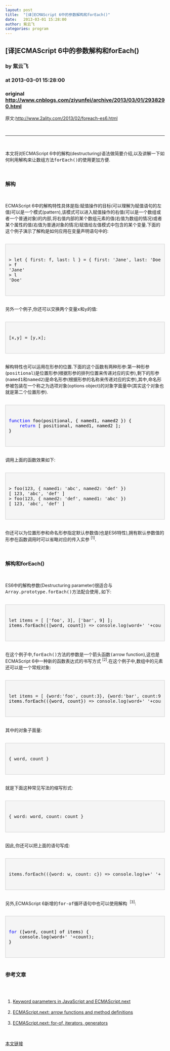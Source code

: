 ```yaml
---
layout: post
title:  "[译]ECMAScript 6中的参数解构和forEach()"
date:   2013-03-01 15:28:00
author: 紫云飞
categories: program
---
```


## [译]ECMAScript 6中的参数解构和forEach()
### by 紫云飞
### at 2013-03-01 15:28:00
### original <http://www.cnblogs.com/ziyunfei/archive/2013/03/01/2938290.html>

<p>原文:<a href="http://www.2ality.com/2013/02/foreach-es6.html">http://www.2ality.com/2013/02/foreach-es6.html</a></p><br><hr><br><p>本文将对ECMAScript 6中的解构(destructuring)语法做简要介绍,以及讲解一下如何利用解构来让数组方法<tt>forEach()的使用更加方便</tt>.</p><br><h3>解构</h3><br><p>ECMAScript 6中的解构特性具体是指:赋值操作的目标(可以理解为赋值语句的左值)可以是一个模式(pattern),该模式可以进入赋值操作的右值(可以是一个数组或者一个普通对象)的内部,将右值内部的某个数组元素的值(右值为数组的情况)或者某个属性的值(右值为普通对象的情况)赋值给左值模式中包含的某个变量.下面的这个例子演示了解构是如何应用在变量声明语句中的:</p><br><div style="background-color:#f5f5f5;border:1px solid #cccccc;padding:10px"><br><pre>&gt; let { first: f, last: l } = { first: &#39;Jane&#39;, last: &#39;Doe&#39;<span style="color:#000000"> };<br></span>&gt;<span style="color:#000000"> f<br></span>'Jane'<br>&gt;<span style="color:#000000"> l<br></span>'Doe'</pre><br></div><br><p>另外一个例子,你还可以交换两个变量<tt>x和</tt><tt>y的值</tt>:</p><br><div style="background-color:#f5f5f5;border:1px solid #cccccc;padding:10px"><br><pre>[x,y] = [y,x];</pre><br></div><br><p>解构特性也可以运用在形参的位置.下面的这个函数有两种形参:第一种形参(<tt>positional</tt>)是位置形参(根据形参的排列位置来传递对应的实参),剩下的形参(<tt>named1</tt>和<tt>named2</tt>)是命名形参(根据形参的名称来传递对应的实参),其中,命名形参被包装在一个称之为选项对象(options object)的对象字面量中(其实这个对象也就是第二个位置形参).</p><br><div style="background-color:#f5f5f5;border:1px solid #cccccc;padding:10px"><br><pre><span style="color:#0000ff">function</span><span style="color:#000000"> foo(positional, { named1, named2 }) {<br>    </span><span style="color:#0000ff">return</span><span style="color:#000000"> [ positional, named1, named2 ];<br>} </span></pre><br></div><br><p>调用上面的函数效果如下:</p><br><div style="background-color:#f5f5f5;border:1px solid #cccccc;padding:10px"><br><pre>&gt; foo(123, { named1: &#39;abc&#39;, named2: &#39;def&#39;<span style="color:#000000"> })<br>[ </span>123, 'abc', 'def'<span style="color:#000000"> ]<br></span>&gt; foo(123, { named2: &#39;def&#39;, named1: &#39;abc&#39;<span style="color:#000000"> })<br>[ </span>123, 'abc', 'def' ]</pre><br></div><br><p>你还可以为位置形参和命名形参指定默认参数值(也是ES6特性),拥有默认参数值的形参在函数调用时可以省略对应的传入实参 <sup><span>[1]</span></sup>.</p><br><h3>解构和forEach()</h3><br><p>ES6中的解构参数(Destructuring parameter)很适合与<tt>Array.prototype.forEach()方法配合使用,</tt>如下:</p><br><div style="background-color:#f5f5f5;border:1px solid #cccccc;padding:10px"><br><pre>let items = [ ['foo', 3], ['bar', 9<span style="color:#000000">] ];<br>items.forEach(([word, count]) </span>=&gt; console.log(word+&#39; &#39;+count));</pre><br></div><br><p>在这个例子中,<tt>forEach()方法的参数是一个箭头函数(</tt>arrow function),这也是ECMAScript 6中一种新的函数表达式的书写方式 <sup><span>[2]</span></sup>.在这个例子中,数组中的元素还可以是一个常规对象:</p><br><div style="background-color:#f5f5f5;border:1px solid #cccccc;padding:10px"><br><pre>let items = [ {word:'foo', count:3}, {word:'bar', count:9<span style="color:#000000">} ];<br>items.forEach(({word, count}) </span>=&gt; console.log(word+&#39; &#39;+count)); </pre><br></div><br><p>其中的对象子面量:</p><br><div style="background-color:#f5f5f5;border:1px solid #cccccc;padding:10px"><br><pre>{ word, count }</pre><br></div><br><p>就是下面这种常见写法的缩写形式:</p><br><div style="background-color:#f5f5f5;border:1px solid #cccccc;padding:10px"><br><pre>{ word: word, count: count }</pre><br></div><br><p>因此,你还可以把上面的语句写成:</p><br><div style="background-color:#f5f5f5;border:1px solid #cccccc;padding:10px"><br><pre>items.forEach(({word: w, count: c}) =&gt; console.log(w+&#39; &#39;+c));</pre><br></div><br><p>另外,ECMAScript 6新增的<tt>for-of循环语句中也可以使用解构 </tt><sup><span>[3]</span></sup>:</p><br><div style="background-color:#f5f5f5;border:1px solid #cccccc;padding:10px"><br><pre><span style="color:#0000ff">for</span><span style="color:#000000"> ([word, count] of items) {<br>    console.log(word</span>+' '+<span style="color:#000000">count);<br>}</span></pre><br></div><br><h3>参考文章</h3><br><ol><br><li><a href="http://www.2ality.com/2011/11/keyword-parameters.html">Keyword parameters in JavaScript and ECMAScript.next</a></li><br><li><a href="http://www.2ality.com/2012/04/arrow-functions.html">ECMAScript.next: arrow functions and method definitions</a></li><br><li><a href="http://www.2ality.com/2012/06/for-of-ff13.html">ECMAScript.next: for-of, iterators, generators</a></li><br></ol><img src="http://www.cnblogs.com/ziyunfei/aggbug/2938290.html?type=1" width="1" height="1" alt=""><p><a href="http://www.cnblogs.com/ziyunfei/archive/2013/03/01/2938290.html">本文链接</a></p>